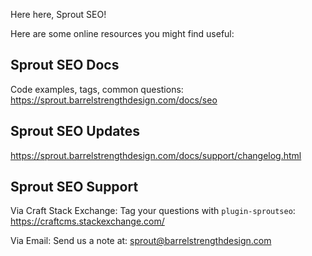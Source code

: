 Here here, Sprout SEO!

Here are some online resources you might find useful:

Sprout SEO Docs
------------------------------------------------------------
Code examples, tags, common questions:
https://sprout.barrelstrengthdesign.com/docs/seo

Sprout SEO Updates
------------------------------------------------------------
https://sprout.barrelstrengthdesign.com/docs/support/changelog.html

Sprout SEO Support
------------------------------------------------------------

Via Craft Stack Exchange: Tag your questions with `plugin-sproutseo`:
https://craftcms.stackexchange.com/

Via Email:
Send us a note at: sprout@barrelstrengthdesign.com


